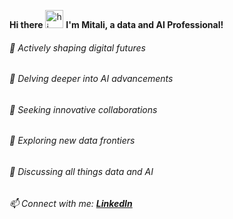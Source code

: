 **Hi there** <img src="https://user-images.githubusercontent.com/1303154/88677602-1635ba80-d120-11ea-84d8-d263ba5fc3c0.gif" width="29" alt="hi"> **I'm Mitali, a data and AI Professional!**

###### 🔭 Actively shaping digital futures
###### 🌱 Delving deeper into AI advancements
###### 👯 Seeking innovative collaborations
###### 🤔 Exploring new data frontiers
###### 💬 Discussing all things data and AI
###### 📫 Connect with me: <b><a href='https://www.linkedin.com/in/mitalibansal' target='_blank'>LinkedIn</a></b>
